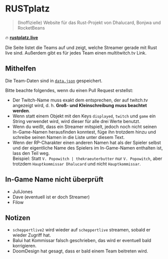 # RUSTplatz
> (Inoffizielle) Website für das Rust-Projekt von Dhalucard, Bonjwa und RocketBeans

:fire: [**rustplatz.live**](https://rustplatz.live)

Die Seite listet die Teams auf und zeigt, welche Streamer gerade mit Rust live sind.
Außerdem gibt es für jedes Team einen multitwitch.tv Link.

## Mithelfen

Die Team-Daten sind in [`data.json`](./data.json) gespeichert.

Bitte beachte folgendes, wenn du einen Pull Request erstellst:
- Der Twitch-Name muss exakt dem entsprechen, der auf twitch.tv angezeigt wird,
  d. h. **Groß- und Kleinschreibung muss beachtet werden**.
- Wenn statt einem Objekt mit den Keys `displayed`, `twitch` und `game` ein String verwendet wird,
  wird dieser für alle drei Werte benutzt.
- Wenn du weißt, dass ein Streamer mitspielt, jedoch noch nicht seinen In-Game-Namen herausfinden konntest,
  füge ihn trotzdem hinzu und schreibe seinen Namen in die Liste unter diesem Text.
- Wenn der RP-Charakter einen anderen Namen hat als der Spieler selbst und der eigentliche Name des Spielers im
  In-Game-Namen enthalten ist, lass den Teil weg.  
  Beispiel: Statt `V. Popowitch | thekraeuterbutter` nur `V. Popowitch`,
  aber trotzdem `Hauptkommissar Dhalucard` und nicht `Hauptkommissar`.

## In-Game Name nicht überprüft
- JuliJones
- Dave (eventuell ist er doch Streamer)
- Filow

## Notizen

- `scheppertlive2` wird wieder auf `scheppertlive` streamen, sobald er wieder Zugriff hat.
- Balui hat Kommissar falsch geschrieben, das wird er eventuell bald korrigieren.
- DoomDesign hat gesagt, dass er bald einem Team beitreten wird.
